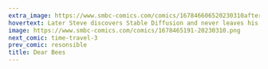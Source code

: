 ```yaml
---
extra_image: https://www.smbc-comics.com/comics/167846606520230310after.png
hovertext: Later Steve discovers Stable Diffusion and never leaves his room again.
image: https://www.smbc-comics.com/comics/1678465191-20230310.png
next_comic: time-travel-3
prev_comic: resonsible
title: Dear Bees
---
```


